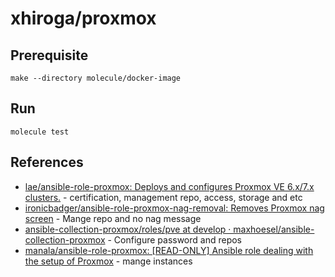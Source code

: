 # xhiroga/proxmox

## Prerequisite

```shell
make --directory molecule/docker-image
```

## Run

```
molecule test
```

## References

- [lae/ansible\-role\-proxmox: Deploys and configures Proxmox VE 6\.x/7\.x clusters\.](https://github.com/lae/ansible-role-proxmox) - certification, management repo, access, storage and etc
- [ironicbadger/ansible\-role\-proxmox\-nag\-removal: Removes Proxmox nag screen](https://github.com/IronicBadger/ansible-role-proxmox-nag-removal) - Mange repo and no nag message
- [ansible\-collection\-proxmox/roles/pve at develop · maxhoesel/ansible\-collection\-proxmox](https://github.com/maxhoesel/ansible-collection-proxmox/tree/develop/roles/pve) - Configure password and repos
- [manala/ansible\-role\-proxmox: \[READ\-ONLY\] Ansible role dealing with the setup of Proxmox](https://github.com/manala/ansible-role-proxmox) - mange instances
